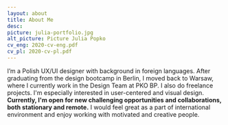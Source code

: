 ```yaml
---
layout: about
title: About Me
desc: 
picture: julia-portfolio.jpg
alt_picture: Picture Julia Popko
cv_eng: 2020-cv-eng.pdf
cv_pl: 2020-cv-pl.pdf
---
```


I’m a Polish UX/UI designer with background in foreign languages. After graduating from the design bootcamp in Berlin, I moved back to Warsaw, where I currently work in the Design Team at PKO BP. I also do freelance projects.
I'm especially interested in user-centered and visual design. <b>Currently, I'm open for new challenging opportunities and collaborations, both stationary and remote.</b> I would feel great as a part of international environment and enjoy working with motivated and creative people.